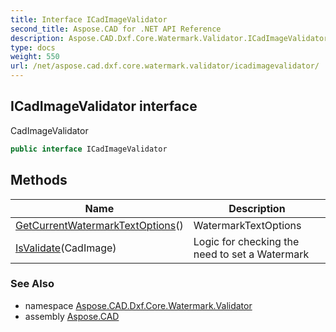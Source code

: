 ```yaml
---
title: Interface ICadImageValidator
second_title: Aspose.CAD for .NET API Reference
description: Aspose.CAD.Dxf.Core.Watermark.Validator.ICadImageValidator interface. CadImageValidator
type: docs
weight: 550
url: /net/aspose.cad.dxf.core.watermark.validator/icadimagevalidator/
---
```

## ICadImageValidator interface

CadImageValidator

```csharp
public interface ICadImageValidator
```

## Methods

| Name | Description |
| --- | --- |
| [GetCurrentWatermarkTextOptions](../../aspose.cad.dxf.core.watermark.validator/icadimagevalidator/getcurrentwatermarktextoptions/)() | WatermarkTextOptions |
| [IsValidate](../../aspose.cad.dxf.core.watermark.validator/icadimagevalidator/isvalidate/)(CadImage) | Logic for checking the need to set a Watermark |

### See Also

* namespace [Aspose.CAD.Dxf.Core.Watermark.Validator](../../aspose.cad.dxf.core.watermark.validator/)
* assembly [Aspose.CAD](../../)


